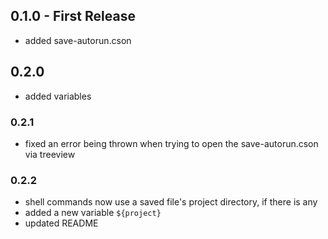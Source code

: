 ## 0.1.0 - First Release

- added save-autorun.cson

## 0.2.0

- added variables

### 0.2.1

- fixed an error being thrown when trying to open the save-autorun.cson via treeview

### 0.2.2

- shell commands now use a saved file's project directory, if there is any
- added a new variable `${project}`
- updated README

